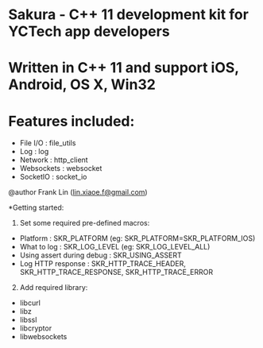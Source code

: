 # Sakura - C++ 11 development kit for YCTech app developers
# Written in C++ 11 and support iOS, Android, OS X, Win32
# Features included:

- File I/O   : file_utils
- Log        : log
- Network    : http_client
- Websockets : websocket
- SocketIO   : socket_io

@author Frank Lin (lin.xiaoe.f@gmail.com)

*Getting started:

1. Set some required pre-defined macros:

- Platform                  : SKR_PLATFORM (eg: SKR_PLATFORM=SKR_PLATFORM_IOS)
- What to log               : SKR_LOG_LEVEL (eg: SKR_LOG_LEVEL_ALL)
- Using assert during debug : SKR_USING_ASSERT
- Log HTTP response         : SKR_HTTP_TRACE_HEADER, SKR_HTTP_TRACE_RESPONSE, SKR_HTTP_TRACE_ERROR

2. Add required library:

- libcurl
- libz
- libssl
- libcryptor
- libwebsockets


